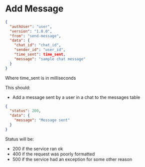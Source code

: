 # Add Message
```json
{
  "authUser": "user",
  "version": "1.0.0",
  "from": "send-message",
  "data": {
    "chat_id": "chat_id",
    "sender_id": "user_id",
    "time_sent": time_sent,
    "message": "sample chat message"
  }
}
```
Where time_sent is in milliseconds

This should:
- Add a message sent by a user in a chat to the messages table

```json
{
  "status": 200,
  "data": {
    "message": "Message sent"
  }
}
```
Status will be:
- 200 if the service ran ok
- 400 if the request was poorly formatted
- 500 if the service had an exception for some other reason